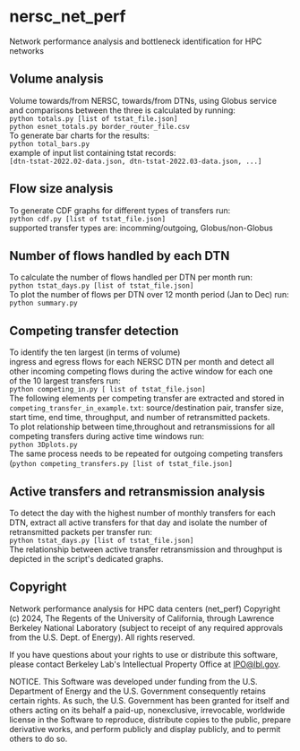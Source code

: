 # nersc_net_perf
Network performance analysis and bottleneck identification for HPC networks

## Volume analysis
Volume towards/from NERSC, towards/from DTNs, using Globus service and comparisons between the three is calculated by running: \
`python totals.py [list of tstat_file.json]` \
`python esnet_totals.py border_router_file.csv`\
To generate bar charts for the results: \
`python total_bars.py`\
example of input list containing tstat records:\
`[dtn-tstat-2022.02-data.json, dtn-tstat-2022.03-data.json, ...]`
## Flow size analysis
To generate CDF graphs for different types of transfers run:\
`python cdf.py [list of tstat_file.json]` \
supported transfer types are: incomming/outgoing, Globus/non-Globus

## Number of flows handled by each DTN
To calculate the number of flows handled per DTN per month run: \
`python tstat_days.py [list of tstat_file.json]` \
To plot the number of flows per DTN over 12 month period (Jan to Dec) run: \
`python summary.py`

## Competing transfer detection
To identify the ten largest (in terms of volume) \
ingress and egress flows for each NERSC DTN per month and detect all \
other incoming competing flows during the active window for each one \
of the 10 largest transfers run: \
`python competing_in.py [ list of tstat_file.json]` \
 The following elements per competing transfer are extracted and stored in `competing_transfer_in_example.txt`: source/destination pair, transfer size, start time, end time, throughput, and number of retransmitted packets. \
 To plot relationship between time,throughout and retransmissions for all competing transfers during active time windows run: \
 `python 3Dplots.py` \
 The same process needs to be repeated for outgoing competing transfers (`python competing_transfers.py [list of tstat_file.json]`

 ## Active transfers and retransmission analysis
To detect the day with the highest number of monthly transfers for each DTN, extract all active transfers for that day and isolate the number of retransmitted packets per transfer run: \
`python tstat_days.py [list of tstat_file.json]` \
The relationship between active transfer retransmission and throughput is depicted in the script's dedicated graphs.


## Copyright
Network performance analysis for HPC data centers (net_perf) Copyright (c) 2024, The Regents of the University of California, through Lawrence Berkeley National Laboratory (subject to receipt of any required approvals from the U.S. Dept. of Energy). All rights reserved.

If you have questions about your rights to use or distribute this software,
please contact Berkeley Lab's Intellectual Property Office at
IPO@lbl.gov.

NOTICE.  This Software was developed under funding from the U.S. Department
of Energy and the U.S. Government consequently retains certain rights.  As
such, the U.S. Government has been granted for itself and others acting on
its behalf a paid-up, nonexclusive, irrevocable, worldwide license in the
Software to reproduce, distribute copies to the public, prepare derivative 
works, and perform publicly and display publicly, and to permit others to do so.
